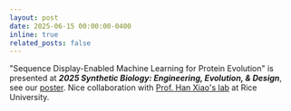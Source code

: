 ```yaml
---
layout: post
date: 2025-06-15 00:00:00-0400
inline: true
related_posts: false
---
```


"Sequence Display-Enabled Machine Learning for Protein Evolution" is presented at ***2025 Synthetic Biology: Engineering, Evolution, & Design***, see our [poster](../assets/pdf/sequence_display_poster.pdf).
Nice collaboration with [Prof. Han Xiao's lab](https://xiao.rice.edu/People/hanxiao/hanxiao.html) at Rice University.
